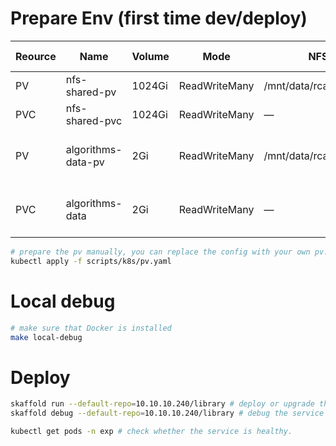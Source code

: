 
# Prepare Env (first time dev/deploy)

| Reource | Name                 | Volume    | Mode       | NFS Path                     | NFS Service     | StorageClass                  | PVC Bind     |
|----------|----------------------|---------|----------------|------------------------------|----------------|-------------------------------|------------------|
| PV       | nfs-shared-pv        | 1024Gi  | ReadWriteMany  | /mnt/data/rcabench_dataset   | 10.26.1.146    | nfs-storage-class             | nfs-shared-pvc   |
| PVC      | nfs-shared-pvc       | 1024Gi  | ReadWriteMany  | —                            | —              | nfs-storage-class             | nfs-shared-pv    |
| PV       | algorithms-data-pv   | 2Gi     | ReadWriteMany  | /mnt/data/rcabench_algo      | 10.26.1.146    | algorithms-data-storage-class | algorithms-data  |
| PVC      | algorithms-data      | 2Gi     | ReadWriteMany  | —                            | —              | algorithms-data-storage-class | algorithms-data-pv |

```bash
# prepare the pv manually, you can replace the config with your own pv. Here we use NFS.
kubectl apply -f scripts/k8s/pv.yaml
```


# Local debug

```bash
# make sure that Docker is installed
make local-debug
```

# Deploy

```bash
skaffold run --default-repo=10.10.10.240/library # deploy or upgrade the service to k8s
skaffold debug --default-repo=10.10.10.240/library # debug the service to k8s, if ctrl-c, the helm chart will be uninstalled

kubectl get pods -n exp # check whether the service is healthy.
```
